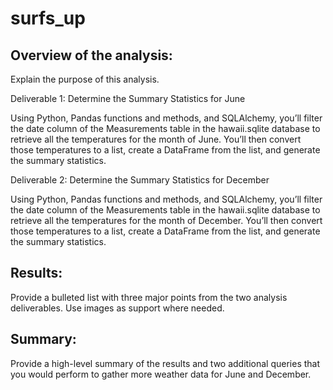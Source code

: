 # surfs_up


## Overview of the analysis:

Explain the purpose of this analysis.

Deliverable 1: Determine the Summary Statistics for June

Using Python, Pandas functions and methods, and SQLAlchemy, you’ll filter the date column of the Measurements table in the hawaii.sqlite database to retrieve all the temperatures for the month of June. You’ll then convert those temperatures to a list, create a DataFrame from the list, and generate the summary statistics.

Deliverable 2: Determine the Summary Statistics for December

Using Python, Pandas functions and methods, and SQLAlchemy, you’ll filter the date column of the Measurements table in the hawaii.sqlite database to retrieve all the temperatures for the month of December. You’ll then convert those temperatures to a list, create a DataFrame from the list, and generate the summary statistics.

## Results:

Provide a bulleted list with three major points from the two analysis deliverables. Use images as support where needed.


## Summary:

Provide a high-level summary of the results and two additional queries that you would perform to gather more weather data for June and December.
